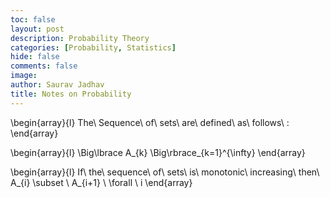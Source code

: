 ```yaml
---
toc: false
layout: post
description: Probability Theory
categories: [Probability, Statistics]
hide: false
comments: false
image: 
author: Saurav Jadhav
title: Notes on Probability
---
```


\begin{array}{l}
The\ Sequence\ of\ sets\ are\ defined\ as\ follows\ :
\end{array}

\begin{array}{l}
\Big\lbrace A_{k} \Big\rbrace_{k=1}^{\infty} 
\end{array}


\begin{array}{l}
If\ the\ sequence\ of\ sets\ is\ monotonic\ increasing\ then\  A_{i} \subset \ A_{i+1} \ \forall \ i
\end{array}
